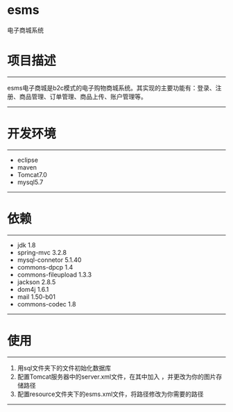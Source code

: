 # esms
电子商城系统
# 项目描述

---- 

esms电子商城是b2c模式的电子购物商城系统。其实现的主要功能有：登录、注册、商品管理、订单管理、商品上传、账户管理等。

----

# 开发环境

----

-  eclipse 
-  maven 
-  Tomcat7.0 
-  mysql5.7

----

# 依赖

----

- jdk 1.8
- spring-mvc 3.2.8 
- mysql-connetor 5.1.40 
- commons-dpcp 1.4
- commons-fileupload 1.3.3
- jackson 2.8.5
- dom4j 1.6.1
- mail 1.50-b01
- commons-codec 1.8

----

# 使用

----

1. 用sql文件夹下的文件初始化数据库
2. 配置Tomcat服务器中的server.xml文件，在其中加入  <Context path="/img" docBase="C:\image"></Context>，并更改为你的图片存储路径
3. 配置resource文件夹下的esms.xml文件，将路径修改为你需要的路径

---- 

